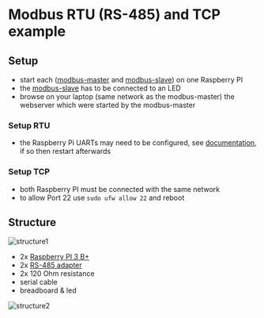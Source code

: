 # Modbus RTU (RS-485) and TCP example

## Setup
- start each ([modbus-master](https://github.com/annabadsi/modbus/tree/master/modbus-master) and [modbus-slave](https://github.com/annabadsi/modbus/tree/master/modbus-slave)) on one Raspberry PI
- the [modbus-slave](https://github.com/annabadsi/modbus/tree/master/modbus-slave) has to be connected to an LED
- browse on your laptop (same network as the modbus-master) the webserver which were started by the modbus-master

### Setup RTU
- the Raspberry Pi UARTs may need to be configured, see [documentation](https://www.raspberrypi.org/documentation/configuration/uart.md), if so then restart afterwards

### Setup TCP
- both Raspberry PI must be connected with the same network
- to allow Port 22 use `sudo ufw allow 22` and reboot

## Structure

![structure1](https://raw.githubusercontent.com/annabadsi/modbus/master/img/structure1.PNG)

- 2x [Raspberry PI 3 B+](https://www.reichelt.de/raspberry-pi-3-b-4x-1-4-ghz-1-gb-ram-wlan-bt-raspberry-pi-3b-p217696.html?PROVID=2788&gclid=CjwKCAjwxrzoBRBBEiwAbtX1n1o4QIg8uV4L9559LD1cWGnWN1Uzz1JDwLJy6BZEkQ_UwnEOCxNHvxoCBtoQAvD_BwE&&r=1)
- 2x [RS-485 adapter](https://www.reichelt.de/raspberry-pi-shield-rs485-schnittstelle-rpi-rs485-p162304.html)
- 2x 120 Ohm resistance
- serial cable
- breadboard & led

![structure2](https://raw.githubusercontent.com/annabadsi/modbus/master/img/structure2.jpg)
